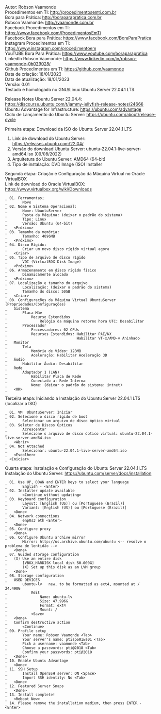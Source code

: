 Autor: Robson Vaamonde<br>
Procedimentos em TI: http://procedimentosemti.com.br<br>
Bora para Prática: http://boraparapratica.com.br<br>
Robson Vaamonde: http://vaamonde.com.br<br>
Facebook Procedimentos em TI: https://www.facebook.com/ProcedimentosEmTi<br>
Facebook Bora para Prática: https://www.facebook.com/BoraParaPratica<br>
Instagram Procedimentos em TI: https://www.instagram.com/procedimentoem<br>
YouTUBE Bora Para Prática: https://www.youtube.com/boraparapratica<br>
LinkedIn Robson Vaamonde: https://www.linkedin.com/in/robson-vaamonde-0b029028/<br>
Github Procedimentos em TI: https://github.com/vaamonde<br>
Data de criação: 18/01/2023<br>
Data de atualização: 18/01/2023<br>
Versão: 0.01<br>
Testado e homologado no GNU/Linux Ubuntu Server 22.04.1 LTS

Release Notes Ubuntu Server 22.04.4: https://discourse.ubuntu.com/t/jammy-jellyfish-release-notes/24668<br>
Ubuntu Advantage for Infrastructure: https://ubuntu.com/advantage<br>
Ciclo de Lançamento do Ubuntu Server: https://ubuntu.com/about/release-cycle

Primeira etapa: Download da ISO do Ubuntu Server 22.04.1 LTS

01. Link de download do Ubuntu Server: https://releases.ubuntu.com/22.04/
02. Versão do download Ubuntu Server: ubuntu-22.04.1-live-server-amd64.iso (09/08/2022)
03. Arquitetura do Ubuntu Server: AMD64 (64-bit)
04. Tipo de instalação: DVD Image (ISO) Installer

Segunda etapa: Criação e Configuração da Máquina Virtual no Oracle VirtualBOX<br>
Link de download do Oracle VirtualBOX: https://www.virtualbox.org/wiki/Downloads

	_ 01. Ferramentas;
	_		Novo
	_ 02. Nome e Sistema Operacional:
	_		Nome: UbuntuServer
	_		Pasta da Máquina: (deixar o padrão do sistema)
	_		Tipo: Linux
	_		Versão: Ubuntu (64-bit)
	_	<Próximo>
	_ 03. Tamanho da memória:
	_		Tamanho: 4096MB
	_	<Próximo>
	_ 04. Disco Rígido:
	_		Criar um novo disco rígido virtual agora
	_	<Criar>
	_ 05. Tipo de arquivo de disco rígido
	_		VDI (VirtualBOX Disk Image)
	_	<Próximo>
	_ 06. Armazenamento em disco rígido físico
	_		Dinamicamente alocado
	_	<Próximo>
	_ 07. Localização e tamanho do arquivo
	_		Localização: (deixar o padrão do sistema)
	_		Tamanho do disco: 50GB
	_	<Criar>
	_ 08. Configurações da Máquina Virtual UbuntuServer (Propriedades/Configurações)
	_	Sistema
	_		Placa Mãe
	_			Recurso Estendidos
	_				Relógio da máquina retorno hora UTC: Desabilitar
	_		Processador
	_			Processadores: 02 CPUs
	_			Recursos Estendidos: Habilitar PAE/NX
	_                                Habilitar VT-x/AMD-v Aninhado 
	_	Monitor
	_		Tela
	_			Memória de Vídeo: 128MB
	_			Aceleração: Habilitar Aceleração 3D
	_	Áudio
	_		Habilitar Áudio: Desabilitar
	_	Rede
	_		Adaptador 1 (LAN)
	_			Habilitar Placa de Rede
	_			Conectado a: Rede Interna
	_			Nome: (deixar o padrão do sistema: intnet)
	_	<OK>

Terceira etapa: Iniciando a Instalação do Ubuntu Server 22.04.1 LTS (localizar a ISO)

	_ 01. VM  UbuntuServer: Iniciar
	_ 02. Selecione o disco rígido de boot
	_ 		Selecionar um arquivo de disco óptico virtual
	_ 03. Seletor de Discos Ópticos
	_ 		Acrescentar
	_ 		Selecione o arquivo de disco óptico virtual: ubuntu-22.04.1-live-server-amd64.iso
	_ 	<Abrir>
	_ 04. Not Attached
	_ 		Selecionar: ubuntu-22.04.1-live-server-amd64.iso
	_ 	<Escolher>
	_ <Iniciar>

Quarta etapa: Instalação e Configuração do Ubuntu Server 22.04.1 LTS<br>
Instalação do Ubuntu Server: https://ubuntu.com/server/docs/installation

	_ 01. Use UP, DOWN and ENTER keys to select your language
	_ 		English - <Enter>
	_ 02. Installer update available
	_		<Continue without updating>
	_ 03. Keyboard configuration
	_ 		Layout: [English (US)] ou [Portuguese (Brazil)]
	_ 		Variant: [English (US)] ou [Portuguese (Brazil)]
	_ 	<Done>
	_ 04. Network connections
	_ 		enp0s3 eth <Enter>
	_ 	<Done>
	_ 05. Configure proxy
	_	<Done>
	_ 06. Configure Ubuntu archive mirror
			Mirror: http://us.archive.ubuntu.com/ubuntu <-- resolve o problema de lentidão -->
		<Done>
	_ 07. Guided storage configuration
	_	(X) Use an entire disk
	_		[VBOX_HARDISK local disk 50.000G]
	_		(X) Set up this disk as an LVM group
	_	<Done>
	_ 08. Storage configuration
	_	USED DEVICES
	_		ubuntu-lv	new, to be formatted as ext4, mounted at /	24.498G 
	_			Edit
	_				Name: ubuntu-lv
	_				Size: 47.996G
	_				Format: ext4
	_				Mount: /
	_			<Save>
	_	<Done>
	_	Confirm destructive action
	_		<Continue>
	_ 09. Profile setup
	_ 		Your name: Robson Vaamonde <Tab>
	_ 		Your server's name: ptispo01ws01 <Tab>
	_ 		Pick a username: vaamonde <Tab>
	_ 		Choose a passwords: pti@2018 <Tab>
	_ 		Confirm your passwords: pti@2018
	_ 	<Done>
	_ 10. Enable Ubuntu Advantage
	_	<Done>
	_ 11. SSH Setup
	_ 		Install OpenSSH server: ON <Space>
	_ 		Import SSH identity: No <Tab>
	_ 	<Done>
	_ 12. Featured Server Snaps
	_	<Done>
	_ 13. Install complete!
	_	<Reboot Now>
	_ 14. Please remove the installation medium, then press ENTER - <Enter>